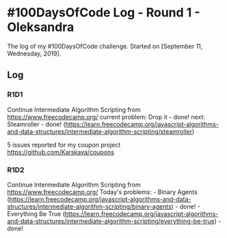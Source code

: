 # #100DaysOfCode Log - Round 1 - Oleksandra

The log of my #100DaysOfCode challenge. Started on [September 11, Wednesday, 2019].

## Log

### R1D1 
Continue Intermediate Algorithm Scripting from https://www.freecodecamp.org/ 
current problem: Drop it - done!
next: Steamroller - done! (https://learn.freecodecamp.org/javascript-algorithms-and-data-structures/intermediate-algorithm-scripting/steamroller)

5 issues reported for my coupon project https://github.com/Karskaya/coupons

### R1D2
Continue Intermediate Algorithm Scripting from https://www.freecodecamp.org/ 
Today's problems: 
    -  Binary Agents (https://learn.freecodecamp.org/javascript-algorithms-and-data-structures/intermediate-algorithm-scripting/binary-agents) - done!
    - Everything Be True (https://learn.freecodecamp.org/javascript-algorithms-and-data-structures/intermediate-algorithm-scripting/everything-be-true) - done!